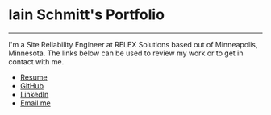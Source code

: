 Iain Schmitt's Portfolio
===
<hr></hr>

I'm a Site Reliability Engineer at RELEX Solutions based out of Minneapolis, Minnesota.
The links below can be used to review my work or to get in contact with me.
- <a href="/resume">Resume</a>
- <a href="https://github.com/eoncarlyle">GitHub</a>
- <a href="https://www.linkedin.com/in/iain-schmitt/">LinkedIn<a>
- <a href="mailto:contact@iainschmitt.com">Email me</a>
